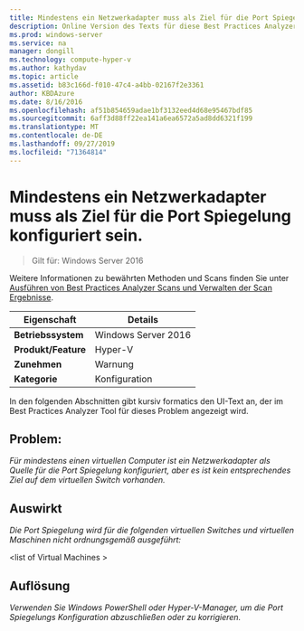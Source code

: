 ```yaml
---
title: Mindestens ein Netzwerkadapter muss als Ziel für die Port Spiegelung konfiguriert sein.
description: Online Version des Texts für diese Best Practices Analyzer Regel.
ms.prod: windows-server
ms.service: na
manager: dongill
ms.technology: compute-hyper-v
ms.author: kathydav
ms.topic: article
ms.assetid: b83c166d-f010-47c4-a4bb-02167f2e3361
author: KBDAzure
ms.date: 8/16/2016
ms.openlocfilehash: af51b854659adae1bf3132eed4d68e95467bdf85
ms.sourcegitcommit: 6aff3d88ff22ea141a6ea6572a5ad8dd6321f199
ms.translationtype: MT
ms.contentlocale: de-DE
ms.lasthandoff: 09/27/2019
ms.locfileid: "71364814"
---
```

# <a name="one-or-more-network-adapters-should-be-configured-as-the-destination-for-port-mirroring"></a>Mindestens ein Netzwerkadapter muss als Ziel für die Port Spiegelung konfiguriert sein.

>Gilt für: Windows Server 2016

Weitere Informationen zu bewährten Methoden und Scans finden Sie unter [Ausführen von Best Practices Analyzer Scans und Verwalten der Scan Ergebnisse](https://go.microsoft.com/fwlink/p/?LinkID=223177).  
  
|Eigenschaft|Details|  
|-|-|  
|**Betriebssystem**|Windows Server 2016|  
|**Produkt/Feature**|Hyper-V|  
|**Zunehmen**|Warnung|  
|**Kategorie**|Konfiguration|  
  
In den folgenden Abschnitten gibt kursiv formatics den UI-Text an, der im Best Practices Analyzer Tool für dieses Problem angezeigt wird.  
  
## <a name="issue"></a>**Problem:**  
*Für mindestens einen virtuellen Computer ist ein Netzwerkadapter als Quelle für die Port Spiegelung konfiguriert, aber es ist kein entsprechendes Ziel auf dem virtuellen Switch vorhanden.*  
  
## <a name="impact"></a>**Auswirkt**  
*Die Port Spiegelung wird für die folgenden virtuellen Switches und virtuellen Maschinen nicht ordnungsgemäß ausgeführt:*  
  
\<list of Virtual Machines >  
  
## <a name="resolution"></a>**Auflösung**  
*Verwenden Sie Windows PowerShell oder Hyper-V-Manager, um die Port Spiegelungs Konfiguration abzuschließen oder zu korrigieren.*  
  


